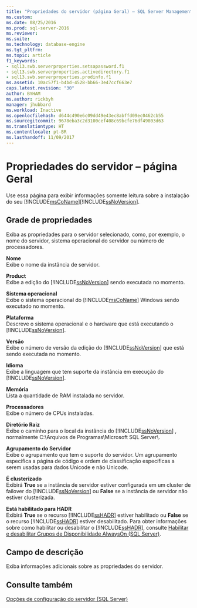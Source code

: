 ```yaml
---
title: "Propriedades do servidor (página Geral) – SQL Server Management Studio | Microsoft Docs"
ms.custom: 
ms.date: 08/25/2016
ms.prod: sql-server-2016
ms.reviewer: 
ms.suite: 
ms.technology: database-engine
ms.tgt_pltfrm: 
ms.topic: article
f1_keywords:
- sql13.swb.serverproperties.setsapassword.f1
- sql13.swb.serverproperties.activedirectory.f1
- sql13.swb.serverproperties.prodinfo.f1
ms.assetid: 10ac57f1-b4bd-4528-bb66-3e47ccf663e7
caps.latest.revision: "30"
author: BYHAM
ms.author: rickbyh
manager: jhubbard
ms.workload: Inactive
ms.openlocfilehash: d644c490e6c09dd49e43ec8abffd09ec0462cb55
ms.sourcegitcommit: 9678eba3c2d3100cef408c69bcfe76df49803d63
ms.translationtype: HT
ms.contentlocale: pt-BR
ms.lasthandoff: 11/09/2017
---
```

# <a name="server-properties---general-page"></a>Propriedades do servidor – página Geral
  Use essa página para exibir informações somente leitura sobre a instalação do seu [!INCLUDE[msCoName](../../includes/msconame-md.md)][!INCLUDE[ssNoVersion](../../includes/ssnoversion-md.md)].  
  
## <a name="property-grid"></a>Grade de propriedades  
 Exiba as propriedades para o servidor selecionado, como, por exemplo, o nome do servidor, sistema operacional do servidor ou número de processadores.  
  
 **Nome**  
 Exibe o nome da instância de servidor.  
  
 **Product**  
 Exibe a edição do [!INCLUDE[ssNoVersion](../../includes/ssnoversion-md.md)] sendo executada no momento.  
  
 **Sistema operacional**  
 Exibe o sistema operacional do [!INCLUDE[msCoName](../../includes/msconame-md.md)] Windows sendo executado no momento.  
  
 **Plataforma**  
 Descreve o sistema operacional e o hardware que está executando o [!INCLUDE[ssNoVersion](../../includes/ssnoversion-md.md)].  
  
 **Versão**  
 Exibe o número de versão da edição do [!INCLUDE[ssNoVersion](../../includes/ssnoversion-md.md)] que está sendo executada no momento.  
  
 **Idioma**  
 Exibe a linguagem que tem suporte da instância em execução do [!INCLUDE[ssNoVersion](../../includes/ssnoversion-md.md)].  
  
 **Memória**  
 Lista a quantidade de RAM instalada no servidor.  
  
 **Processadores**  
 Exibe o número de CPUs instaladas.  
  
 **Diretório Raiz**  
 Exibe o caminho para o local da instância do [!INCLUDE[ssNoVersion](../../includes/ssnoversion-md.md)] , normalmente C:\Arquivos de Programas\Microsoft SQL Server\\.  
  
 **Agrupamento do Servidor**  
 Exibe o agrupamento que tem o suporte do servidor. Um agrupamento especifica a página de código e ordem de classificação específicas a serem usadas para dados Unicode e não Unicode.  
  
 **É clusterizado**  
 Exibirá **True** se a instância de servidor estiver configurada em um cluster de failover do [!INCLUDE[ssNoVersion](../../includes/ssnoversion-md.md)] ou **False** se a instância de servidor não estiver clusterizada.  
  
 **Está habilitado para HADR**  
 Exibirá **True** se o recurso [!INCLUDE[ssHADR](../../includes/sshadr-md.md)] estiver habilitado ou **False** se o recurso [!INCLUDE[ssHADR](../../includes/sshadr-md.md)] estiver desabilitado. Para obter informações sobre como habilitar ou desabilitar o [!INCLUDE[ssHADR](../../includes/sshadr-md.md)], consulte [Habilitar e desabilitar Grupos de Disponibilidade AlwaysOn &#40;SQL Server&#41;](../../database-engine/availability-groups/windows/enable-and-disable-always-on-availability-groups-sql-server.md).  
  
## <a name="description-field"></a>Campo de descrição  
 Exiba informações adicionais sobre as propriedades do servidor.  
  
## <a name="see-also"></a>Consulte também  
 [Opções de configuração do servidor &#40;SQL Server&#41;](../../database-engine/configure-windows/server-configuration-options-sql-server.md)  
  
  
